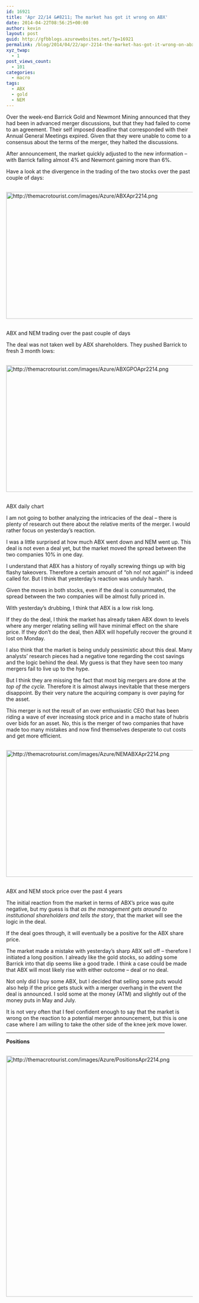 ```yaml
---
id: 16921
title: 'Apr 22/14 &#8211; The market has got it wrong on ABX'
date: 2014-04-22T08:56:25+00:00
author: kevin
layout: post
guid: http://gfbblogs.azurewebsites.net/?p=16921
permalink: /blog/2014/04/22/apr-2214-the-market-has-got-it-wrong-on-abx/
xyz_twap:
  - 1
post_views_count:
  - 101
categories:
  - macro
tags:
  - ABX
  - gold
  - NEM
---
```

Over the week-end Barrick Gold and Newmont Mining announced that they had been in advanced merger discussions, but that they had failed to come to an agreement. Their self imposed deadline that corresponded with their Annual General Meetings expired. Given that they were unable to come to a consensus about the terms of the merger, they halted the discussions.

After announcement, the market quickly adjusted to the new information &#8211; with Barrick falling almost 4% and Newmont gaining more than 6%.

Have a look at the divergence in the trading of the two stocks over the past couple of days:


  <img src="http://themacrotourist.com/images/Azure/ABXApr2214.png" style="margin:30px auto;display:block;" alt="http://themacrotourist.com/images/Azure/ABXApr2214.png" width="600" height="342" />ABX and NEM trading over the past couple of days</a>
</div></p> 

The deal was not taken well by ABX shareholders. They pushed Barrick to fresh 3 month lows:


  <img src="http://themacrotourist.com/images/Azure/ABXGPOApr2214.png" style="margin:30px auto;display:block;" alt="http://themacrotourist.com/images/Azure/ABXGPOApr2214.png" width="600" height="342" />ABX daily chart</a>
</div>

I am not going to bother analyzing the intricacies of the deal &#8211; there is plenty of research out there about the relative merits of the merger. I would rather focus on yesterday&#8217;s reaction.

I was a little surprised at how much ABX went down and NEM went up. This deal is not even a deal yet, but the market moved the spread between the two companies 10% in one day. 

I understand that ABX has a history of royally screwing things up with big flashy takeovers. Therefore a certain amount of &#8220;oh no! not again!&#8221; is indeed called for. But I think that yesterday&#8217;s reaction was unduly harsh.

Given the moves in both stocks, even if the deal is consummated, the spread between the two companies will be almost fully priced in.

With yesterday&#8217;s drubbing, I think that ABX is a low risk long. 

If they do the deal, I think the market has already taken ABX down to levels where any merger relating selling will have minimal effect on the share price. If they don&#8217;t do the deal, then ABX will hopefully recover the ground it lost on Monday.

I also think that the market is being unduly pessimistic about this deal. Many analysts&#8217; research pieces had a negative tone regarding the cost savings and the logic behind the deal. My guess is that they have seen too many mergers fail to live up to the hype. 

But I think they are missing the fact that most big mergers are done at the _top of the cycle._ Therefore it is almost always inevitable that these mergers disappoint. By their very nature the acquiring company is over paying for the asset.

This merger is not the result of an over enthusiastic CEO that has been riding a wave of ever increasing stock price and in a macho state of hubris over bids for an asset. No, this is the merger of two companies that have made too many mistakes and now find themselves desperate to cut costs and get more efficient.


  <img src="http://themacrotourist.com/images/Azure/NEMABXApr2214.png" style="margin:30px auto;display:block;" alt="http://themacrotourist.com/images/Azure/NEMABXApr2214.png" width="600" height="342" />ABX and NEM stock price over the past 4 years</a>
</div></p> 

The initial reaction from the market in terms of ABX&#8217;s price was quite negative, but my guess is that _as the management gets around to institutional shareholders and tells the story_, that the market will see the logic in the deal. 

If the deal goes through, it will eventually be a positive for the ABX share price.

The market made a mistake with yesterday&#8217;s sharp ABX sell off &#8211; therefore I initiated a long position. I already like the gold stocks, so adding some Barrick into that dip seems like a good trade. I think a case could be made that ABX will most likely rise with either outcome &#8211; deal or no deal.

Not only did I buy some ABX, but I decided that selling some puts would also help if the price gets stuck with a merger overhang in the event the deal is announced. I sold some at the money (ATM) and slightly out of the money puts in May and July.

It is not very often that I feel confident enough to say that the market is wrong on the reaction to a potential merger announcement, but this is one case where I am willing to take the other side of the knee jerk move lower.

<hr size="3" width="85%" />

**Positions**


  <img src="http://themacrotourist.com/images/Azure/PositionsApr2214.png" style="margin:30px auto;display:block;" alt="http://themacrotourist.com/images/Azure/PositionsApr2214.png" width="600" height="650"></p>